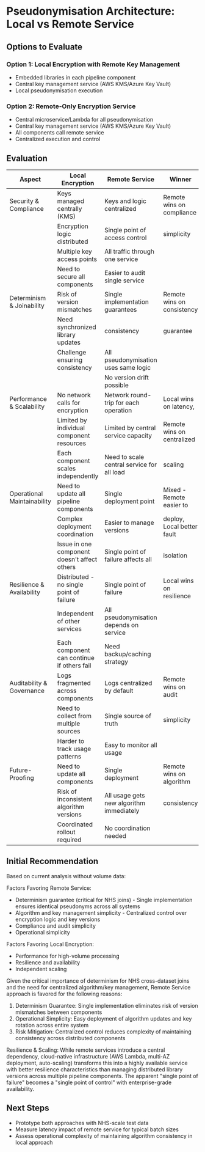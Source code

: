 # Pseudonymisation Architecture: Local vs Remote Service

## Options to Evaluate

### Option 1: Local Encryption with Remote Key Management

- Embedded libraries in each pipeline component
- Central key management service (AWS KMS/Azure Key Vault)
- Local pseudonymisation execution

### Option 2: Remote-Only Encryption Service

- Central microservice/Lambda for all pseudonymisation
- Central key management service (AWS KMS/Azure Key Vault)
- All components call remote service
- Centralized execution and control

## Evaluation

| Aspect                      | Local Encryption                             | Remote Service                             | Winner                     |
|-----------------------------|----------------------------------------------|--------------------------------------------|----------------------------|
| Security & Compliance       | Keys managed centrally (KMS)                 | Keys and logic centralized                 | Remote wins on compliance  |
|                             | Encryption logic distributed                 | Single point of access control             | simplicity                 |
|                             | Multiple key access points                   | All traffic through one service            |                            |
|                             | Need to secure all components                | Easier to audit single service             |                            |
| Determinism & Joinability   | Risk of version mismatches                   | Single implementation guarantees           | Remote wins on consistency |
|                             | Need synchronized library updates            | consistency                                | guarantee                  |
|                             | Challenge ensuring consistency               | All pseudonymisation uses same logic       |                            |
|                             |                                              | No version drift possible                  |                            |
| Performance & Scalability   | No network calls for encryption              | Network round-trip for each operation      | Local wins on latency,     |
|                             | Limited by individual component resources    | Limited by central service capacity        | Remote wins on centralized |
|                             | Each component scales independently          | Need to scale central service for all load | scaling                    |
| Operational Maintainability | Need to update all pipeline components       | Single deployment point                    | Mixed - Remote easier to   |
|                             | Complex deployment coordination              | Easier to manage versions                  | deploy, Local better fault |
|                             | Issue in one component doesn't affect others | Single point of failure affects all        | isolation                  |
| Resilience & Availability   | Distributed - no single point of failure     | Single point of failure                    | Local wins on resilience   |
|                             | Independent of other services                | All pseudonymisation depends on service    |                            |
|                             | Each component can continue if others fail   | Need backup/caching strategy               |                            |
| Auditability & Governance   | Logs fragmented across components            | Logs centralized by default                | Remote wins on audit       |
|                             | Need to collect from multiple sources        | Single source of truth                     | simplicity                 |
|                             | Harder to track usage patterns               | Easy to monitor all usage                  |                            |
| Future-Proofing             | Need to update all components                | Single deployment                          | Remote wins on algorithm   |
|                             | Risk of inconsistent algorithm versions      | All usage gets new algorithm immediately   | consistency                |
|                             | Coordinated rollout required                 | No coordination needed                     |                            |

## Initial Recommendation

Based on current analysis without volume data:

Factors Favoring Remote Service:

- Determinism guarantee (critical for NHS joins) - Single implementation ensures identical pseudonyms across all systems
- Algorithm and key management simplicity - Centralized control over encryption logic and key versions
- Compliance and audit simplicity
- Operational simplicity

Factors Favoring Local Encryption:

- Performance for high-volume processing
- Resilience and availability
- Independent scaling

Given the critical importance of determinism for NHS cross-dataset joins and the need for centralized algorithm/key
management, Remote Service approach is favored for the following reasons:

1. Determinism Guarantee: Single implementation eliminates risk of version mismatches between components
2. Operational Simplicity: Easy deployment of algorithm updates and key rotation across entire system
3. Risk Mitigation: Centralized control reduces complexity of maintaining consistency across distributed components

Resilience & Scaling: While remote services introduce a central dependency, cloud-native
infrastructure (AWS Lambda, multi-AZ deployment, auto-scaling) transforms this into a highly available service with
better resilience characteristics than managing distributed library versions across multiple pipeline components. The
apparent "single point of failure" becomes a "single point of control" with enterprise-grade availability.

## Next Steps

- Prototype both approaches with NHS-scale test data
- Measure latency impact of remote service for typical batch sizes
- Assess operational complexity of maintaining algorithm consistency in local approach
